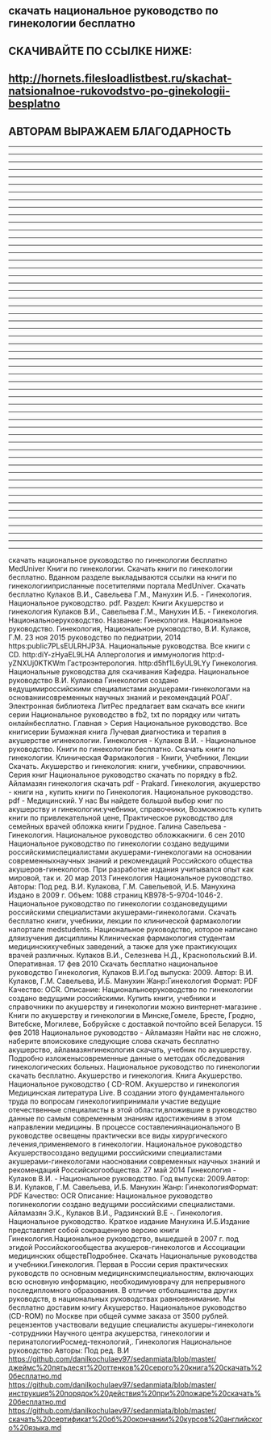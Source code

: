 скачать национальное руководство по гинекологии бесплатно
--------------------------------------------------
СКАЧИВАЙТЕ ПО ССЫЛКЕ НИЖЕ:
--------------------------------------------------
http://hornets.filesloadlistbest.ru/skachat-natsionalnoe-rukovodstvo-po-ginekologii-besplatno
--------------------------------------------------
АВТОРАМ ВЫРАЖАЕМ БЛАГОДАРНОСТЬ
--------------------------------------------------
--------------------------------------------------
--------------------------------------------------
--------------------------------------------------
--------------------------------------------------
--------------------------------------------------
--------------------------------------------------
--------------------------------------------------
--------------------------------------------------
--------------------------------------------------
--------------------------------------------------
--------------------------------------------------
--------------------------------------------------
--------------------------------------------------
--------------------------------------------------
--------------------------------------------------
--------------------------------------------------
--------------------------------------------------
--------------------------------------------------
--------------------------------------------------
--------------------------------------------------
--------------------------------------------------
--------------------------------------------------
--------------------------------------------------
--------------------------------------------------
--------------------------------------------------
--------------------------------------------------
--------------------------------------------------
--------------------------------------------------
--------------------------------------------------
--------------------------------------------------
--------------------------------------------------
--------------------------------------------------
--------------------------------------------------
--------------------------------------------------
--------------------------------------------------
--------------------------------------------------
--------------------------------------------------
--------------------------------------------------
--------------------------------------------------
--------------------------------------------------
--------------------------------------------------
--------------------------------------------------
--------------------------------------------------
--------------------------------------------------
--------------------------------------------------
--------------------------------------------------
--------------------------------------------------
--------------------------------------------------
--------------------------------------------------
--------------------------------------------------
--------------------------------------------------
--------------------------------------------------
--------------------------------------------------
--------------------------------------------------
скачать национальное руководство по гинекологии бесплатно MedUniver Книги по гинекологии. Скачать книги по гинекологии бесплатно. Вданном разделе выкладываются ссылки на книги по гинекологииприсланные посетителями портала MedUniver. Скачать бесплатно Кулаков В.И., Савельева Г.М., Манухин И.Б. - Гинекология. Национальное руководство. pdf. Раздел: Книги  Акушерство и гинекология Кулаков В.И., Савельева Г.М., Манухин И.Б. - Гинекология. Национальноеруководство. Название: Гинекология. Национальное руководство. Гинекология, Национальное руководство, В.И. Кулаков, Г.М. 23 ноя 2015   руководство по педиатрии, 2014 https:public7PLsEULRHJP3A. Национальные руководства. Все книги с CD. http:diY-zHyaEL9LHA  Аллергология и иммунология http:d-yZNXUj0KTKWm Гастроэнтерология. http:d5hf1L6yUL9LYy  Гинекология. Национальные руководства для скачивания  Кафедра. Национальное руководство В.И. Кулакова Гинекология создано ведущимироссийскими специалистами акушерами-гинекологами на основаниисовременных научных знаний и рекомендаций РОАГ. Электронная библиотека ЛитРес предлагает вам скачать все книги серии Национальное руководство в fb2, txt по порядку или читать онлайнбесплатно.  Главная > Серия Национальное руководство. Все книгисерии  Бумажная книга Лучевая диагностика и терапия в акушерстве игинекологии. Гинекология - Кулаков В.И. - Национальное руководство. Книги по гинекологии бесплатно. Скачать книги по гинекологии. Клиническая Фармакология - Книги, Учебники, Лекции Скачать. Акушерство и гинекология: книги, учебники, справочники. Cерия книг Национальное руководство  скачать по порядку в fb2. Айламазян гинекология скачать pdf - Prakard. Гинекология, акушерство - книги на , купить книги по
Гинекология. Национальное руководство. pdf - Медицинский. У нас Вы найдете большой выбор книг по акушерству и гинекологии:учебники, справочники, Возможность купить книги по привлекательной цене, Практическое руководство для семейных врачей обложка книги Грудное. Галина Савельева - Гинекология. Национальное руководство обложкакниги. 6 сен 2010  Национальное руководство по гинекологии создано ведущими российскимиспециалистами акушерами-гинекологами на основании современныхнаучных знаний и рекомендаций Российского общества акушеров-гинекологов. При разработке издания учитывался опыт как мировой, так и. 20 мар 2013  Гинекология Национальное руководство. Авторы: Под ред. В.И. Кулакова, Г.М. Савельевой, И.Б. Манухина Издано в 2009 г. Объем: 1088 страниц КВ978-5-9704-1046-2. Национальное руководство по гинекологии создановедущими российскими специалистами акушерами-гинекологами. Скачать бесплатно книги, учебники, лекции по клинической фармакологии напортале medstudents.  Национальное руководство, которое написано дляизучения дисциплины Клиническая фармакология студентам медицинскихучебных заведений, а также для уже практикующих врачей различных. Кулаков В.И., Селезнева Н.Д., Краснопольский В.И. Оперативная. 17 фев 2010  Скачать бесплатно национальное руководство Гинекология, Кулаков В.И.Год выпуска: 2009. Автор: В.И. Кулаков, Г.М. Савельева, И.Б. Манухин Жанр:Гинекология Формат: PDF Качество: OCR. Описание: Национальноеруководство по гинекологии создано ведущими российскими. Купить книги, учебники и справочники по акушерству и гинекологии можно винтернет-магазине . Книги по акушерству и гинекологии в Минске,Гомеле, Бресте, Гродно, Витебске, Могилеве, Бобруйске с доставкой почтойпо всей Беларуси. 15 фев 2018  Национальное руководство - Айламазян Найти нас не сложно, наберите впоисковике следующие слова скачать бесплатно акушерство, айламазянгинекология скачать, учебник по акушерству. Подробно изложенысовременные данные о методах обследования гинекологических больных. Национальное руководство по гинекологии скачать бесплатно. Акушерство и гинекология. Книга Акушерство. Национальное руководство ( CD-ROM. Акушерство и гинекология  Медицинская литература Live. В создании этого фундаментального труда по вопросам гинекологиипринимали участие ведущие отечественные специалисты в этой области,вложившие в руководство данные по самым современным знаниям идостижениям в этом направлении медицины. В процессе составлениянационального
В руководстве освещены практически все виды хирургического лечения,применяемого в гинекологии.  Национальное руководство Акушерствосоздано ведущими российскими специалистами акушерами-гинекологами наосновании современных научных знаний и рекомендаций Российскогообщества. 27 май 2014  Гинекология - Кулаков В.И. - Национальное руководство. Год выпуска: 2009.Автор: В.И. Кулаков, Г.М. Савельева, И.Б. Манухин Жанр: ГинекологияФормат: PDF Качество: OCR Описание: Национальное руководство погинекологии создано ведущими российскими специалистами. Айламазян Э.К., Кулаков В.И., Радзинский В.Е  -. Гинекология. Национальное руководство. Краткое издание Манухина И.Б.Издание представляет собой сокращенную версию книги Гинекология.Национальное руководство, вышедшей в 2007 г. под эгидой Российскогообщества акушеров-гинекологов и Ассоциации медицинских обществПодробнее. Скачать Национальные руководства и учебники.Гинекология. Первая в России серия практических руководств по основным медицинскимспециальностям, включающих всю основную информацию, необходимуюврачу для непрерывного последипломного образования. В отличие отбольшинства других руководств, в национальных руководствах равноевнимание. Мы бесплатно доставим книгу Акушерство. Национальное руководство (CD-ROM) по Москве при общей сумме заказа от 3500 рублей. рецензентов участвовали ведущие специалисты акушеры-гинекологи -сотрудники Научного центра акушерства, гинекологии и перинатологииРосмед-технологий,. Гинекология Национальное руководство Авторы: Под ред. В.И
https://github.com/danilkochulaev97/sedanmiata/blob/master/джеймс%20пятьдесят%20оттенков%20серого%20книга%20скачать%20бесплатно.md
https://github.com/danilkochulaev97/sedanmiata/blob/master/инструкция%20порядок%20действия%20при%20пожаре%20скачать%20бесплатно.md
https://github.com/danilkochulaev97/sedanmiata/blob/master/скачать%20сертификат%20об%20окончании%20курсов%20английского%20языка.md